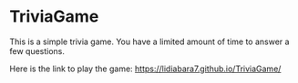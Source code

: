 # TriviaGame
This is a simple trivia game. You have a limited amount of time to answer a few questions. 

Here is the link to play the game:
https://lidiabara7.github.io/TriviaGame/
